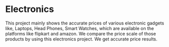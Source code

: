 # Electronics

This project mainly shows the accurate prices of various electronic gadgets like, Laptops, Head Phones, Smart Watches, which are available  on the platforms like flipkart and amazon.
We compare the price scale of those products by using this electronics project.
We get accurate price results.
